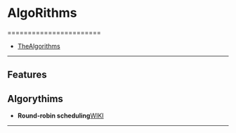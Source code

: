 # AlgoRithms
=======================


- [TheAlgorithms](https://github.com/TheAlgorithms/Python)

-----------------------------------------------------------------------------------------------------

## Features


## Algorythims

- **Round-robin scheduling**[WIKI](https://en.wikipedia.org/wiki/Round-robin_scheduling)




-----------------------------------------------------------------------------------------------------